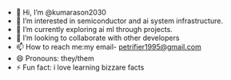 - 👋 Hi, I’m @kumarason2030
- 👀 I’m interested in semiconductor and ai system infrastructure.
- 🌱 I’m currently exploring ai ml through projects.
- 💞️ I’m looking to collaborate with other developers
- 📫 How to reach me:my email- petrifier1995@gmail.com
- 😄 Pronouns: they/them
- ⚡ Fun fact: i love learning bizzare facts

<!---
kumarason2030/kumarason2030 is a ✨ special ✨ repository because its `README.md` (this file) appears on your GitHub profile.
You can click the Preview link to take a look at your changes.
--->
